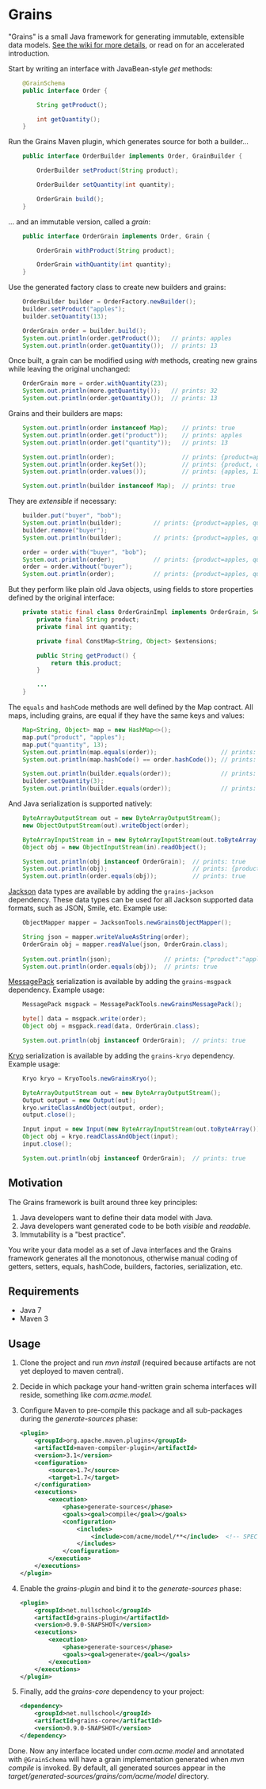 Grains
======

"Grains" is a small Java framework for generating immutable, extensible data models.
[See the wiki for more details](https://github.com/cambecc/grains/wiki), or read on for an accelerated introduction.

Start by writing an interface with JavaBean-style _get_ methods:
```java
    @GrainSchema
    public interface Order {

        String getProduct();

        int getQuantity();
    }
```

Run the Grains Maven plugin, which generates source for both a builder...
```java
    public interface OrderBuilder implements Order, GrainBuilder {

        OrderBuilder setProduct(String product);

        OrderBuilder setQuantity(int quantity);

        OrderGrain build();
    }
```
... and an immutable version, called a _grain_:
```java
    public interface OrderGrain implements Order, Grain {

        OrderGrain withProduct(String product);

        OrderGrain withQuantity(int quantity);
    }
```

Use the generated factory class to create new builders and grains:
```java
    OrderBuilder builder = OrderFactory.newBuilder();
    builder.setProduct("apples");
    builder.setQuantity(13);

    OrderGrain order = builder.build();
    System.out.println(order.getProduct());   // prints: apples
    System.out.println(order.getQuantity());  // prints: 13
```

Once built, a grain can be modified using _with_ methods, creating new grains while leaving the original unchanged:
```java
    OrderGrain more = order.withQuantity(23);
    System.out.println(more.getQuantity());   // prints: 32
    System.out.println(order.getQuantity());  // prints: 13
```

Grains and their builders are maps:
```java
    System.out.println(order instanceof Map);    // prints: true
    System.out.println(order.get("product"));    // prints: apples
    System.out.println(order.get("quantity"));   // prints: 13

    System.out.println(order);                   // prints: {product=apples, quantity=13}
    System.out.println(order.keySet());          // prints: {product, quantity}
    System.out.println(order.values());          // prints: {apples, 13}

    System.out.println(builder instanceof Map);  // prints: true
```

They are _extensible_ if necessary:
```java
    builder.put("buyer", "bob");
    System.out.println(builder);         // prints: {product=apples, quantity=13, buyer=bob}
    builder.remove("buyer");
    System.out.println(builder);         // prints: {product=apples, quantity=13}

    order = order.with("buyer", "bob");
    System.out.println(order);           // prints: {product=apples, quantity=13, buyer=bob}
    order = order.without("buyer");
    System.out.println(order);           // prints: {product=apples, quantity=13}
```

But they perform like plain old Java objects, using fields to store properties defined by the original interface:
```java
    private static final class OrderGrainImpl implements OrderGrain, Serializable {
        private final String product;
        private final int quantity;

        private final ConstMap<String, Object> $extensions;

        public String getProduct() {
            return this.product;
        }

        ...
    }
```

The `equals` and `hashCode` methods are well defined by the Map contract. All maps, including grains, are equal if
they have the same keys and values:
```java
    Map<String, Object> map = new HashMap<>();
    map.put("product", "apples");
    map.put("quantity", 13);
    System.out.println(map.equals(order));                  // prints: true
    System.out.println(map.hashCode() == order.hashCode()); // prints: true

    System.out.println(builder.equals(order));              // prints: true
    builder.setQuantity(3);
    System.out.println(builder.equals(order));              // prints: false
```

And Java serialization is supported natively:
```java
    ByteArrayOutputStream out = new ByteArrayOutputStream();
    new ObjectOutputStream(out).writeObject(order);

    ByteArrayInputStream in = new ByteArrayInputStream(out.toByteArray());
    Object obj = new ObjectInputStream(in).readObject();

    System.out.println(obj instanceof OrderGrain);  // prints: true
    System.out.println(obj);                        // prints: {product=apples, quantity=13}
    System.out.println(order.equals(obj));          // prints: true
```

[Jackson](http://wiki.fasterxml.com/JacksonHome) data types are available by adding the `grains-jackson` dependency.
These data types can be used for all Jackson supported data formats, such as JSON, Smile, etc.
Example use:
```java
    ObjectMapper mapper = JacksonTools.newGrainsObjectMapper();

    String json = mapper.writeValueAsString(order);
    OrderGrain obj = mapper.readValue(json, OrderGrain.class);
    
    System.out.println(json);               // prints: {"product":"apples","quantity":13}
    System.out.println(order.equals(obj));  // prints: true
```

[MessagePack](http://msgpack.org) serialization is available by adding the `grains-msgpack` dependency. Example usage:
```java
    MessagePack msgpack = MessagePackTools.newGrainsMessagePack();

    byte[] data = msgpack.write(order);
    Object obj = msgpack.read(data, OrderGrain.class);

    System.out.println(obj instanceof OrderGrain);  // prints: true
```

[Kryo](http://code.google.com/p/kryo/) serialization is available by adding the `grains-kryo` dependency. Example
usage:
```java
    Kryo kryo = KryoTools.newGrainsKryo();

    ByteArrayOutputStream out = new ByteArrayOutputStream();
    Output output = new Output(out);
    kryo.writeClassAndObject(output, order);
    output.close();

    Input input = new Input(new ByteArrayInputStream(out.toByteArray()));
    Object obj = kryo.readClassAndObject(input);
    input.close();

    System.out.println(obj instanceof OrderGrain);  // prints: true
```

Motivation
----------

The Grains framework is built around three key principles:

1. Java developers want to define their data model with Java.
2. Java developers want generated code to be both _visible_ and _readable_.
3. Immutability is a "best practice".

You write your data model as a set of Java interfaces and the Grains framework generates all the monotonous,
otherwise manual coding of getters, setters, equals, hashCode, builders, factories, serialization, etc.

Requirements
------------
* Java 7
* Maven 3

Usage
-----

1. Clone the project and run _mvn install_ (required because artifacts are not yet deployed to maven central).

2. Decide in which package your hand-written grain schema interfaces will reside, something like _com.acme.model_.

3. Configure Maven to pre-compile this package and all sub-packages during the _generate-sources_ phase:

    ```xml
    <plugin>
        <groupId>org.apache.maven.plugins</groupId>
        <artifactId>maven-compiler-plugin</artifactId>
        <version>3.1</version>
        <configuration>
            <source>1.7</source>
            <target>1.7</target>
        </configuration>
        <executions>
            <execution>
                <phase>generate-sources</phase>
                <goals><goal>compile</goal></goals>
                <configuration>
                    <includes>
                        <include>com/acme/model/**</include>  <!-- SPECIFY PACKAGE HERE -->
                    </includes>
                </configuration>
            </execution>
        </executions>
    </plugin>
    ```

3. Enable the _grains-plugin_ and bind it to the _generate-sources_ phase:

    ```xml
    <plugin>
        <groupId>net.nullschool</groupId>
        <artifactId>grains-plugin</artifactId>
        <version>0.9.0-SNAPSHOT</version>
        <executions>
            <execution>
                <phase>generate-sources</phase>
                <goals><goal>generate</goal></goals>
            </execution>
        </executions>
    </plugin>
    ```
    
4. Finally, add the _grains-core_ dependency to your project:

    ```xml
    <dependency>
        <groupId>net.nullschool</groupId>
        <artifactId>grains-core</artifactId>
        <version>0.9.0-SNAPSHOT</version>
    </dependency>
    ```

Done. Now any interface located under _com.acme.model_ and annotated with `@GrainSchema` will have a grain implementation
generated when _mvn compile_  is invoked. By default, all generated sources appear
in the _target/generated-sources/grains/com/acme/model_ directory.
